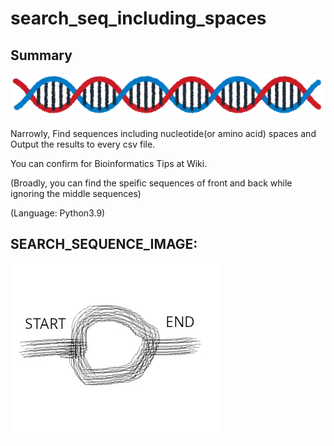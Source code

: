 # search_seq_including_spaces
## Summary
![DNA_IMAGE](line_dna_short.webp)

Narrowly, Find sequences including nucleotide(or amino acid) spaces and Output the results to every csv file.

You can confirm for Bioinformatics Tips at Wiki.

(Broadly, you can find the speific sequences of front and back while ignoring the middle sequences)

(Language: Python3.9)


## SEARCH_SEQUENCE_IMAGE: 
![SEARCH_IMAGE](SEARCH_SEQUENCE_INCLUDING_SPACES_IMAGE.webp)
